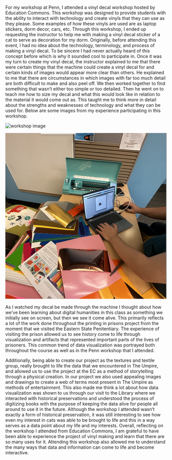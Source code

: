 For my workshop at Penn, I attended a vinyl decal workshop hosted by Education Commons. This workshop was designed to provide students with the ability to interact with technology and create vinyls that they can use as they please. Some examples of how these vinyls are used are as laptop stickers, dorm decor, cars, etc. Through this workshop, I ended up requesting the instructor to help me with making a vinyl decal sticker of a cat to serve as decoration for my dorm. Originally, before attending this event, I had no idea about the technology, terminology, and process of making a vinyl decal. To be sincere I had never actually heard of this concept before which is why it sounded cool to participate in. Once it was my turn to create my vinyl decal, the instructor explained to me that there were certain things that the machine could create a vinyl decal for and certain kinds of images would appear more clear than others. He explained to me that there are circumstances in which images with far too much detail are both difficult to make and also peel off. We then worked together to find something that wasn’t either too simple or too detailed. Then he went on to teach me how to size my decal and what this would look like in relation to the material it would come out as. This taught me to think more in detail about the strengths and weaknesses of technology and what they can be used for. Below are some images from my experience participating in this workshop. 

![workshop image](reflectionpenn.png)

![workshop image](reflectionpenn1.png)

As I watched my decal be made through the machine I thought about how we’ve been learning about digital humanities in this class as something we initially see on screen, but then we see it come alive. This primarily reflects a lot of the work done throughout the printing in prisons project from the moment that we visited the Eastern State Penitentiary. The experience of visiting the prison allowed us to see history come to life through visualization and artifacts that represented important parts of the lives of prisoners. This common trend of data visualization was portrayed both throughout the course as well as in the Penn workshop that I attended.

Additionally, being able to create our project as the textures and textile group, really brought to life the data that we encountered in The Umpire, and allowed us to use the project at the EC as a method of storytelling through a physical creation. In our project we also used appealing images and drawings to create a web of terms most present in The Umpire as methods of entertainment. This also made me think a lot about how data visualization was shown to us through our visit to the Library where we interacted with historical preservations and understood the process of digitizing books with the purpose of keeping the data alive for people all around to use it in the future. Although the workshop I attended wasn’t exactly a form of historical preservation, it was still interesting to see how even my interest in cats was able to be brought to life and this in a way serves as a data point about my life and my interests. Overall, reflecting on the workshop I attended from Education Commons, I am grateful to have been able to experience the project of vinyl making and learn that there are so many uses for it. Attending this workshop also allowed me to understand the many ways that data and information can come to life and become interactive. 

